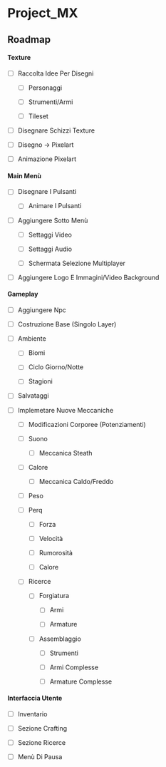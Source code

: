 # Project_MX

## Roadmap

#### Texture

- [ ] Raccolta Idee Per Disegni
  
  - [ ] Personaggi
  
  - [ ] Strumenti/Armi
  
  - [ ] Tileset

- [ ] Disegnare Schizzi Texture

- [ ] Disegno -> Pixelart

- [ ] Animazione Pixelart

#### Main Menù

- [ ] Disegnare I Pulsanti
  
  - [ ] Animare I Pulsanti

- [ ] Aggiungere Sotto Menù
  
  - [ ] Settaggi Video
  
  - [ ] Settaggi Audio
  
  - [ ] Schermata Selezione Multiplayer

- [ ] Aggiungere Logo E Immagini/Video Background

#### Gameplay

- [ ] Aggiungere Npc

- [ ] Costruzione Base (Singolo Layer)

- [ ] Ambiente
  
  - [ ] Biomi
  
  - [ ] Ciclo Giorno/Notte
  
  - [ ] Stagioni

- [ ] Salvataggi

- [ ] Implemetare Nuove Meccaniche
  
  - [ ] Modificazioni Corporee (Potenziamenti) 
  
  - [ ] Suono 
    
    - [ ] Meccanica Steath
  
  - [ ] Calore
    
    - [ ] Meccanica Caldo/Freddo
  
  - [ ] Peso
  
  - [ ] Perq
    
    - [ ] Forza
    
    - [ ] Velocità
    
    - [ ] Rumorosità
    
    - [ ] Calore
  
  - [ ] Ricerce
    
    - [ ] Forgiatura
      
      - [ ] Armi
      
      - [ ] Armature
    
    - [ ] Assemblaggio
      
      - [ ] Strumenti
      
      - [ ] Armi Complesse
      
      - [ ] Armature Complesse

#### Interfaccia Utente

- [ ] Inventario

- [ ] Sezione Crafting

- [ ] Sezione Ricerce

- [ ] Menù Di Pausa
